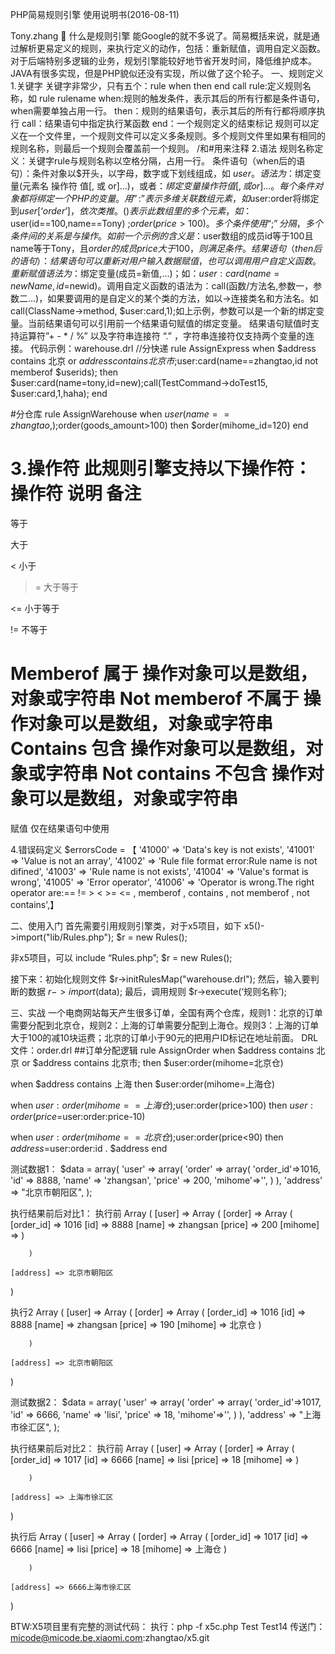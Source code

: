PHP简易规则引擎
使用说明书(2016-08-11)

Tony.zhang

什么是规则引擎
      能Google的就不多说了。简易概括来说，就是通过解析更易定义的规则，来执行定义的动作，包括：重新赋值，调用自定义函数。对于后端特别多逻辑的业务，规划引擎能较好地节省开发时间，降低维护成本。JAVA有很多实现，但是PHP貌似还没有实现，所以做了这个轮子。
一、规则定义
1.关键字
关键字非常少，只有五个：rule when then end call
rule:定义规则名称，如 rule rulename
when:规则的触发条件，表示其后的所有行都是条件语句，when需要单独占用一行。
then：规则的结果语句，表示其后的所有行都将顺序执行
call：结果语句中指定执行某函数
end：一个规则定义的结束标记
规则可以定义在一个文件里，一个规则文件可以定义多条规则。多个规则文件里如果有相同的规则名称，则最后一个规则会覆盖前一个规则。
/和#用来注释
2.语法
规则名称定义：关键字rule与规则名称以空格分隔，占用一行。
条件语句（when后的语句）：条件对象以$开头，以字母，数字或下划线组成，如 $user。语法为：$绑定变量(元素名 操作符 值[, 或 or]…)，或者：$绑定变量操作符 值[, 或 or]… 。每个条件对象都将绑定一个PHP的变量。用”:”表示多维关联数组元素，如$user:order将绑定到$user[‘order’]，依次类推。()表示此数组里的多个元素，如：$user(id==100,name==Tony) ;$order(price>100)。多个条件使用“;”分隔，多个条件间的关系是与操作。如前一个示例的含义是：$user数组的成员id等于100且name等于Tony，且$order的成员price大于100，则满足条件。
结果语句（then后的语句）：结果语句可以重新对用户输入数据赋值，也可以调用用户自定义函数。重新赋值语法为：$绑定变量(成员=新值,…)；如：$user:card(name=newName,id=$newid)。调用自定义函数的语法为：call(函数/方法名,参数一，参数二…)，如果要调用的是自定义的某个类的方法，如以->连接类名和方法名。如call(ClassName->method, $user:card,1);如上示例，参数可以是一个新的绑定变量。当前结果语句可以引用前一个结果语句赋值的绑定变量。
结果语句赋值时支持运算符”+ - * / %” 以及字符串连接符 “.” ，字符串连接符仅支持两个变量的连接。
代码示例：warehouse.drl
//分快递
rule AssignExpress
when
    $address contains 北京   or $address contains 北京市;$user:card(name==zhangtao,id not memberof $userids);
then
    $user:card(name=tony,id=new);call(TestCommand->doTest15, $user:card,1,haha);
end

#分仓库
rule AssignWarehouse
when
    $user(name==zhangtao,);$order(goods_amount>100)
 then
    $order(mihome_id=120)
end


3.操作符
此规则引擎支持以下操作符：
操作符
说明
备注
==
等于

>
大于

<
小于

>=
大于等于

<=
小于等于

!=
不等于

Memberof
属于
操作对象可以是数组，对象或字符串
Not memberof
不属于
操作对象可以是数组，对象或字符串
Contains
包含
操作对象可以是数组，对象或字符串
Not contains
不包含
操作对象可以是数组，对象或字符串
=
赋值
仅在结果语句中使用


4.错误码定义
$errorsCode = 【
        '41000' => 'Data\'s key is not exists',
        '41001' => 'Value is not an array',
        '41002' => 'Rule file format error:Rule name is not difined',
        '41003' => 'Rule name is not exists',
        '41004' => 'Value\'s format is wrong',
        '41005' => 'Error operator',
        '41006' => 'Operator is wrong.The right operator are:== != > < >= <= , memberof , contains , not memberof , not contains',】

二、使用入门
首先需要引用规则引擎类，对于x5项目，如下
x5()->import("lib/Rules.php");
$r = new Rules();

非x5项目，可以
include “Rules.php”;
$r = new Rules();

接下来：初始化规则文件
$r->initRulesMap("warehouse.drl");
然后，输入要判断的数据
$r->import($data);
最后，调用规则
$r->execute(‘规则名称’);


三、实战
一个电商网站每天产生很多订单，全国有两个仓库，规则1：北京的订单需要分配到北京仓，规则2：上海的订单需要分配到上海仓。规则3：上海的订单大于100的减10块运费；北京的订单小于90元的把用户ID标记在地址前面。
DRL文件：order.drl
##订单分配逻辑
rule AssignOrder
when
    $address contains 北京 or $address contains 北京市;
then
    $user:order(mihome=北京仓)
    
when 
    $address contains 上海
then
    $user:order(mihome=上海仓)    
    
when 
    $user:order(mihome==上海仓);$user:order(price>100)
then
    $user:order(price=$user:order:price-10)

when
    $user:order(mihome==北京仓);$user:order(price<90)
then
    $address=$user:order:id . $address
end

测试数据1：
        $data = array(
            'user' => array(
                'order' => array(
                    'order_id'=>1016,
                    'id' => 8888,
                    'name' => 'zhangsan',
                    'price' => 200,
                    'mihome'=>'',
                    )
            ),
            'address' => "北京市朝阳区",
);


执行结果前后对比1：
执行前
Array
(
    [user] => Array
        (
            [order] => Array
                (
                    [order_id] => 1016
                    [id] => 8888
                    [name] => zhangsan
                    [price] => 200
                    [mihome] => 
                )

        )

    [address] => 北京市朝阳区
)

执行2
Array
(
    [user] => Array
        (
            [order] => Array
                (
                    [order_id] => 1016
                    [id] => 8888
                    [name] => zhangsan
                    [price] => 190
                    [mihome] => 北京仓
                )

        )

    [address] => 北京市朝阳区
)

测试数据2：
        $data = array(
            'user' => array(
                'order' => array(
                    'order_id'=>1017,
                    'id' => 6666,
                    'name' => 'lisi',
                    'price' => 18,
                    'mihome'=>'',
                    )
            ),
            'address' => "上海市徐汇区",
        );


执行结果前后对比2：
执行前
Array
(
    [user] => Array
        (
            [order] => Array
                (
                    [order_id] => 1017
                    [id] => 6666
                    [name] => lisi
                    [price] => 18
                    [mihome] => 
                )

        )

    [address] => 上海市徐汇区
)


执行后
Array
(
    [user] => Array
        (
            [order] => Array
                (
                    [order_id] => 1017
                    [id] => 6666
                    [name] => lisi
                    [price] => 18
                    [mihome] => 上海仓
                )

        )

    [address] => 6666上海市徐汇区
)


BTW:X5项目里有完整的测试代码：
执行：php -f x5c.php Test Test14
传送门：micode@micode.be.xiaomi.com:zhangtao/x5.git
